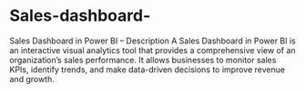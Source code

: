 # Sales-dashboard-
Sales Dashboard in Power BI – Description A Sales Dashboard in Power BI is an interactive visual analytics tool that provides a comprehensive view of an organization’s sales performance. It allows businesses to monitor sales KPIs, identify trends, and make data-driven decisions to improve revenue and growth.
